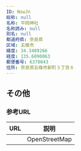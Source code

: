 ```yaml
---
ID: NowJn
総称: null
名称: 平岡神社
名称読み: null
別名: null
都道府県: 奈良県
区域: 五條市
緯度: 34.3489266
経度: 135.6890063
郵便番号: 6370043
住所: 奈良県五條市新町３丁目６
---
```


## その他

### 参考URL

| URL | 説明          |
| --- | ------------- |
|     | OpenStreetMap |
